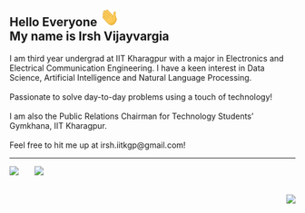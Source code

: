 <h2>Hello Everyone <img src="https://raw.githubusercontent.com/ABSphreak/ABSphreak/master/gifs/Hi.gif" height="33px"><br>My name is Irsh Vijayvargia</h2>
I am third year undergrad at IIT Kharagpur with a major in Electronics and Electrical Communication Engineering. I have a keen interest in Data Science, Artificial Intelligence and Natural Language Processing.
<br><br>
Passionate to solve day-to-day problems using a touch of technology!
<br><br>
I am also the Public Relations Chairman for Technology Students’ Gymkhana, IIT Kharagpur. 
<br><br>
Feel free to hit me up at irsh.iitkgp@gmail.com!

<hr>

<a href="https://github.com/1rsh">
<img height="180" src="https://github-readme-stats-eight-theta.vercel.app/api/top-langs/?username=1rsh&layout=compact&langs_count=8&theme=nightowl"/>
</a>

<a href="https://github.com/1rsh">
<img width="460" src="https://github-readme-stats-eight-theta.vercel.app/api?username=1rsh&show_icons=true&theme=nightowl&include_all_commits=true&count_private=true" align="right"/>
</a>
<br>
<br>
<p>
<a href="https://www.linkedin.com/in/irsh/">
  <img src="https://komarev.com/ghpvc/?username=1rsh&style=flat-square" align="right"/>
</a> 
</p>
